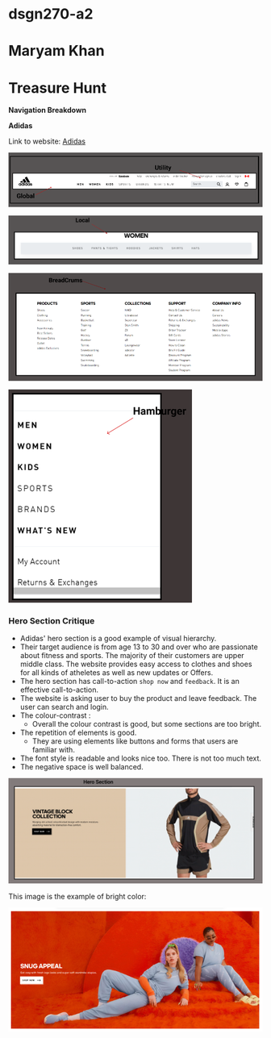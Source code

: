 # **dsgn270-a2**
# **Maryam Khan** 
# **Treasure Hunt**

**Navigation Breakdown**


**Adidas**


Link to website: [Adidas]( https://www.adidas.ca/en?cm_mmc=AdiSEM&gclid=CjwKCAiA0KmPBhBqEiwAJqKK496vONNxE7sg9lrRmV0oPa-5m99YChOLzfbm6OLRogInzmvOzqvWKBoCCn8QAvD_BwE&gclsrc=aw.ds)

  
 ![Global_Navigation](images/Capture1.PNG)

 ![Local_Navigation](images/Capture2.PNG)


 ![Breadcrums_navigation](images/Capture3.PNG)


 ![Hamburger_navigation](images/Capture4.PNG)


### Hero Section Critique

*	Adidas' hero section is a good example of visual hierarchy. 
*   Their target audience is from age 13 to 30 and over who are passionate about fitness and sports. The majority of their customers are upper middle class.
    The website provides easy access to clothes and shoes for  all kinds of atheletes as well as new updates or Offers.
*   The hero section has call-to-action `shop now` and `feedback`. It is an effective call-to-action.
*   The website is asking user to buy the product and leave feedback. The user can search and login.
*   The colour-contrast :
    * Overall the colour contrast is good, but some sections are too bright.
*   The repetition of elements is good.
    * They are using elements like buttons and forms that users are familiar with.
*   The font style is readable and looks nice too. There is not too much text.
*   The negative space is well balanced.


![Hero-section](images/Capture5.PNG)

This image is the example of bright color:

![Bright-Image](images/Capture6.PNG)


